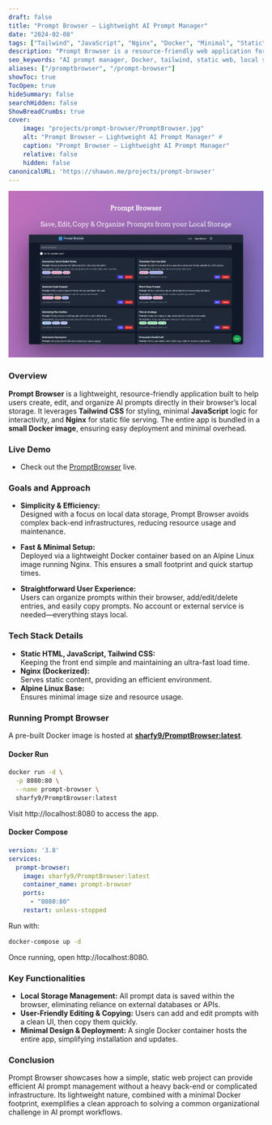 ```yaml
---
draft: false
title: "Prompt Browser – Lightweight AI Prompt Manager"
date: "2024-02-08"
tags: ["Tailwind", "JavaScript", "Nginx", "Docker", "Minimal", "Static", "Local Storage", "AI Prompts"]
description: "Prompt Browser is a resource-friendly web application for creating, editing, and managing AI prompts locally in your browser, served via a minimal Docker image."
seo_keywords: "AI prompt manager, Docker, tailwind, static web, local storage prompts, minimal resource usage, prompt organizing, JavaScript"
aliases: ["/promptbrowser", "/prompt-browser"]
showToc: true
TocOpen: true
hideSummary: false
searchHidden: false
ShowBreadCrumbs: true
cover:
    image: "projects/prompt-browser/PromptBrowser.jpg"
    alt: "Prompt Browser – Lightweight AI Prompt Manager" #
    caption: "Prompt Browser – Lightweight AI Prompt Manager"
    relative: false
    hidden: false
canonicalURL: 'https://shawon.me/projects/prompt-browser'
---
```


![Prompt Browser Screenshot](PromptBrowser.jpg)

### Overview

**Prompt Browser** is a lightweight, resource-friendly application built to help users create, edit, and organize AI prompts directly in their browser’s local storage. It leverages **Tailwind CSS** for styling, minimal **JavaScript** logic for interactivity, and **Nginx** for static file serving. The entire app is bundled in a **small Docker image**, ensuring easy deployment and minimal overhead.

### Live Demo 
- Check out the [PromptBrowser](https://prompts.shawon.me) live.

### Goals and Approach

- **Simplicity & Efficiency:**  
  Designed with a focus on local data storage, Prompt Browser avoids complex back-end infrastructures, reducing resource usage and maintenance.
  
- **Fast & Minimal Setup:**  
  Deployed via a lightweight Docker container based on an Alpine Linux image running Nginx. This ensures a small footprint and quick startup times.

- **Straightforward User Experience:**  
  Users can organize prompts within their browser, add/edit/delete entries, and easily copy prompts. No account or external service is needed—everything stays local.

### Tech Stack Details

- **Static HTML, JavaScript, Tailwind CSS:**  
  Keeping the front end simple and maintaining an ultra-fast load time.
- **Nginx (Dockerized):**  
  Serves static content, providing an efficient environment.  
- **Alpine Linux Base:**  
  Ensures minimal image size and resource usage.

### Running Prompt Browser

A pre-built Docker image is hosted at [**sharfy9/PromptBrowser:latest**](https://hub.docker.com/r/sharfy9/PromptBrowser).  

#### Docker Run

```bash
docker run -d \
  -p 8080:80 \
  --name prompt-browser \
  sharfy9/PromptBrowser:latest
```

Visit http://localhost:8080 to access the app.

#### Docker Compose
```yaml
version: '3.8'
services:
  prompt-browser:
    image: sharfy9/PromptBrowser:latest
    container_name: prompt-browser
    ports:
      - "8080:80"
    restart: unless-stopped
```
Run with:

```bash
docker-compose up -d
```

Once running, open http://localhost:8080.

### Key Functionalities
- **Local Storage Management:** All prompt data is saved within the browser, eliminating reliance on external databases or APIs.
- **User-Friendly Editing & Copying:** Users can add and edit prompts with a clean UI, then copy them quickly.
- **Minimal Design & Deployment:** A single Docker container hosts the entire app, simplifying installation and updates.

### Conclusion
Prompt Browser showcases how a simple, static web project can provide efficient AI prompt management without a heavy back-end or complicated infrastructure. Its lightweight nature, combined with a minimal Docker footprint, exemplifies a clean approach to solving a common organizational challenge in AI prompt workflows.
